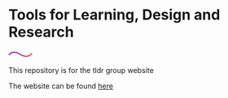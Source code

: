 # Tools for Learning, Design and Research

![logo](/src/assets/logo-bright.svg)

This repository is for the tldr group website

The website can be found [here](https://tldr-group.github.io/)